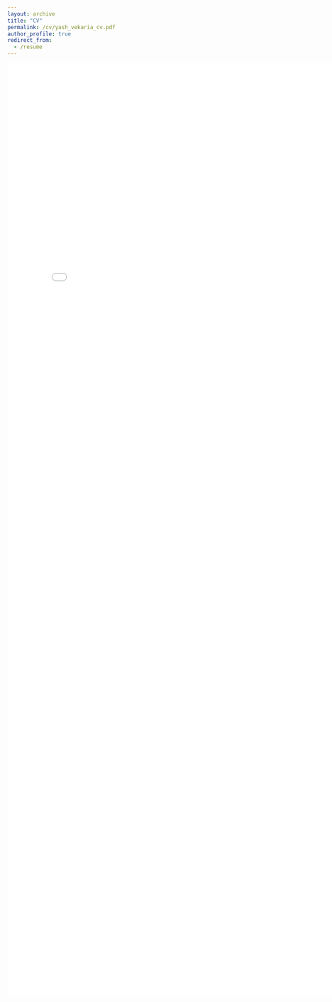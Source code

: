 ```yaml
---
layout: archive
title: "CV"
permalink: /cv/yash_vekaria_cv.pdf
author_profile: true
redirect_from:
  - /resume
---
```


<embed src="yash_vekaria_cv.pdf" width="800px" height="2100px" />



<!-- <a href="/_pages/yash_vekaria_cv.pdf" download="yash_vekaria_cv.pdf">Download</a> -->
